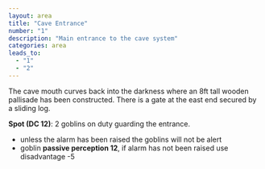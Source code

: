 ```yaml
---
layout: area
title: "Cave Entrance"
number: "1"
description: "Main entrance to the cave system"
categories: area
leads_to:
  - "1"
  - "2"
---
```


The cave mouth curves back into the darkness where an 8ft tall wooden pallisade has been constructed.  There is a gate at the east end secured by a sliding log.

**Spot (DC 12)**: 2 goblins on duty guarding the entrance.

* unless the alarm has been raised the goblins will not be alert
* goblin **passive perception 12**, if alarm has not been raised use disadvantage -5



